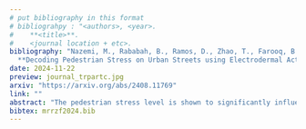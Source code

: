 ```yaml
---
# put bibliography in this format
# bibliograhpy : "<authors>, <year>.
#    **<title>**.
#    <journal location + etc>.
bibliography: "Nazemi, M., Rababah, B., Ramos, D., Zhao, T., Farooq, B., 2024.
  **Decoding Pedestrian Stress on Urban Streets using Electrodermal Activity Monitoring in Virtual Immersive Reality**. Transportation Research Part C: Emerging Technologies." # surround Title with **<title>**
date: 2024-11-22
preview: journal_trpartc.jpg
arxiv: "https://arxiv.org/abs/2408.11769"
link: ""
abstract: "The pedestrian stress level is shown to significantly influence human cognitive processes and, subsequently, decision-making, e.g., the decision to select a gap and cross a street. This paper systematically studies the stress experienced by a pedestrian when crossing a street under different experimental manipulations by monitoring the ElectroDermal Activity (EDA) using the Galvanic Skin Response (GSR) sensor. To fulfil the research objectives, a dynamic and immersive virtual reality (VR) platform was used, which is suitable for eliciting and capturing pedestrian's emotional responses in conjunction with monitoring their EDA. A total of 171 individuals participated in the experiment, tasked to cross a two-way street at mid-block with no signal control. Mixed effects models were employed to compare the influence of socio-demographics, social influence, vehicle technology, environment, road design, and traffic variables on the stress levels of the participants. The results indicated that having a street median in the middle of the road operates as a refuge and significantly reduced stress. Younger participants were (18-24 years) calmer than the relatively older participants (55-65 years). Arousal levels were higher when it came to the characteristics of the avatar (virtual pedestrian) in the simulation, especially for those avatars with adventurous traits. The pedestrian location influenced stress since the stress was higher on the street while crossing than waiting on the sidewalk. Significant causes of arousal were fear of accidents and an actual accident for pedestrians. The estimated random effects show a high degree of physical and mental learning by the participants while going through the scenarios."
bibtex: mrrzf2024.bib
---
```

